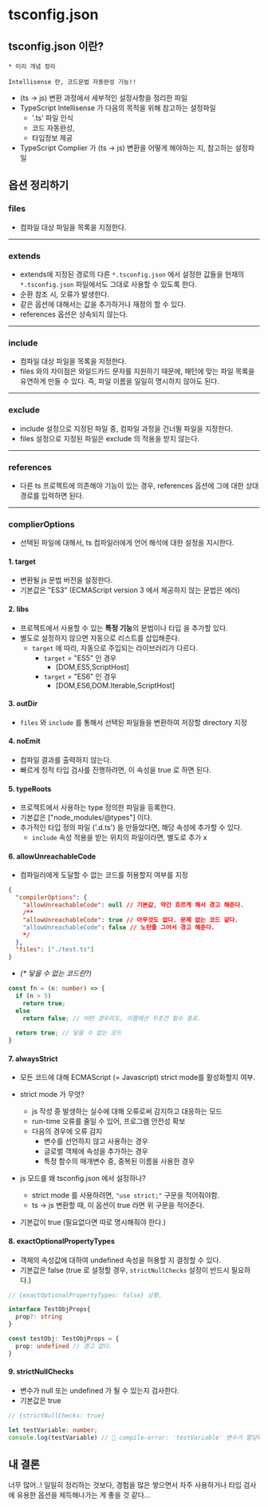 # tsconfig.json

## tsconfig.json 이란?
``` 
* 미리 개념 정리

Intellisense 란, 코드문법 자동완성 기능!!
```
- (ts -> js) 변환 과정에서 세부적인 설정사항을 정리한 파일
- TypeScript Intellisense 가 다음의 목적을 위해 참고하는 설정파일
  -  '.ts' 파일 인식
  - 코드 자동완성, 
  - 타입정보 제공
- TypeScript Complier 가  (ts -> js) 변환을 어떻게 해야하는 지, 참고하는 설정파일

## 옵션 정리하기

### files
- 컴파일 대상 파일을 목록을 지정한다.

---

### extends
- extends에 지정된 경로의 다른 `*.tsconfig.json` 에서 설정한 값들을 현재의 `*.tsconfig.json` 파일에서도 그대로 사용할 수 있도록 한다.
- 순환 참조 시, 오류가 발생한다.
- 같은 옵션에 대해서는 값을 추가하거나 재정의 할 수 있다.
- references 옵션은 상속되지 않는다.

---

### include
- 컴파일 대상 파일을 목록을 지정한다.
- files 와의 차이점은 와일드카드 문자를 지원하기 때문에, 패턴에 맞는 파일 목록을 유연하게 만들 수 있다. 즉, 파일 이름을 일일히 명시하지 않아도 된다.

---

### exclude
- include 설정으로 지정된 파일 중, 컴파일 과정을 건너뛸 파일을 지정한다. 
- files 설정으로 지정된 파일은 exclude 의 적용을 받지 않는다.

---

### references
- 다른 ts 프로젝트에 의존해야 기능이 있는 경우, references 옵션에 그에 대한 상대 경로를 입력하면 된다.

---

### complierOptions

- 선택된 파일에 대해서, ts 컴파일러에게 언어 해석에 대한 설정을 지시한다.


#### 1. target

- 변환될 js 문법 버전을 설정한다.
- 기본값은 "ES3" (ECMAScript version 3 에서 제공하지 않는 문법은 에러)

#### 2. libs
- 프로젝트에서 사용할 수 있는 **특정 기능**의 문법이나 타입 을 추가할 있다.
- 별도로 설정하지 않으면 자동으로 리스트를 삽입해준다.
  - `target` 에 따라, 자동으로 주입되는 라이브러리가 다르다.
    - `target` = "ES5" 인 경우
      - [DOM,ES5,ScriptHost]
    - `target` = "ES6" 인 경우
      - [DOM,ES6,DOM.Iterable,ScriptHost]

#### 3. outDir
- `files` 와 `include` 를 통해서 선택된 파일들을 변환하여 저장할 directory 지정

#### 4. noEmit
- 컴파일 결과를 출력하지 않는다.
- 빠르게 정적 타입 검사를 진행하려면, 이 속성을 true 로 하면 된다.

#### 5. typeRoots
- 프로젝트에서 사용하는 type 정의한 파일을 등록한다.
- 기본값은 ["node_modules/@types"] 이다.
- 추가적인 타입 정의 파일 ('.d.ts') 을 만들었다면, 해당 속성에 추가할 수 있다.
  - `include` 속성 적용을 받는 위치의 파일이라면, 별도로 추가 x


#### 6. allowUnreachableCode

- 컴파일러에게 도달할 수 없는 코드를 허용할지 여부를 지정
```json
{
  "compilerOptions": {
    "allowUnreachableCode": null // 기본값, 약간 흐르게 해서 경고 해준다. 
    /**
    "allowUnreachableCode": true // 아무것도 없다. 문제 없는 코드 같다.
    "allowUnreachableCode": false // 노란줄 그어서 경고 해준다. 
    */
  },
  "files": ["./test.ts"]
}
```

- _(* 닿을 수 없는 코드란?)_
```ts
const fn = (n: number) => {
  if (n > 5) 
    return true;
  else 
    return false; // 어떤 경우라도, 이쯤에선 무조건 함수 종료.
  
  return true; // 닿을 수 없는 코드
}
```


#### 7. alwaysStrict

- 모든 코드에 대해 ECMAScript (= Javascript) strict mode를 활성화할지 여부.
- strict mode 가 무엇?
  - js 작성 중 발생하는 실수에 대해 오류로써 감지하고 대응하는 모드
  - run-time 오류를 줄일 수 있어, 프로그램 안전성 확보
  - 다음의 경우에 오류 감지
    - 변수를 선언하지 않고 사용하는 경우
    - 글로벌 객체에 속성을 추가하는 경우
    - 특정 함수의 매개변수 중, 중복된 이름을 사용한 경우

- js 모드를 왜 tsconfig.json 에서 설정하나?
  - strict mode 를 사용하려면, `"use strict;"` 구문을 적어줘야함.
  - ts -> js 변환할 때, 이 옵션이 true 라면 위 구문을 적어준다.

- 기본값이 true (필요없다면 따로 명시해줘야 한다.)


#### 8. exactOptionalPropertyTypes

- 객체의 속성값에 대하여 undefined 속성을 허용할 지 결정할 수 있다.
- 기본값은 false (true 로 설정할 경우, `strictNullChecks` 설정이 반드시 필요하다.)

```ts
// {exactOptionalPropertyTypes: false} 상황,

interface TestObjProps{
  prop?: string
}

const testObj: TestObjProps = { 
  prop: undefined // 경고 없다. 
}
```


#### 9. strictNullChecks

- 변수가 null 또는 undefined 가 될 수 있는지 검사한다.
- 기본값은 true

```ts
// {strictNullChecks: true}

let testVariable: number;
console.log(testVariable) // 🚨 compile-error: 'testVariable' 변수가 할당되기 전에 사용되었습니다.ts(2454)
```

## 내 결론
너무 많어..! 일일히 정리하는 것보다, 경험을 많은 쌓으면서 자주 사용하거나 타입 검사에 유용한 옵션을 체득해나가는 게 좋을 것 같다...